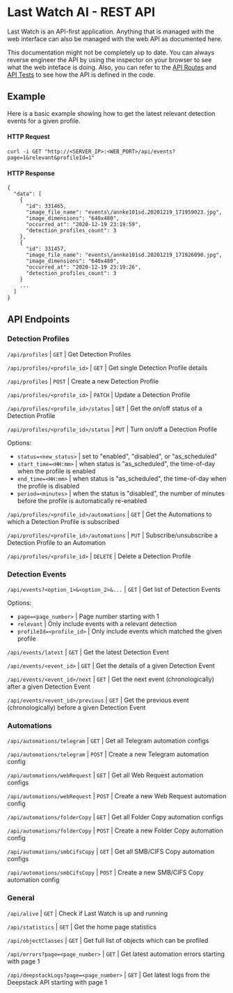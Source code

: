 # Last Watch AI - REST API

Last Watch is an API-first application. Anything that is managed with the web interface can also be managed with the web API as documented here.

This documentation might not be completely up to date. You can always reverse engineer the API by using the inspector on your browser to see what the web inteface is doing. Also, you can refer to the [API Routes](https://github.com/akmolina28/last-watch-ai/blob/master/src/routes/api.php) and [API Tests](https://github.com/akmolina28/last-watch-ai/blob/master/src/tests/Feature/ApiTest.php) to see how the API is defined in the code.

## Example

Here is a basic example showing how to get the latest relevant detection events for a given profile.

#### HTTP Request

```
curl -i GET "http://<SERVER_IP>:<WEB_PORT>/api/events?page=1&relevant&profileId=1"
```

#### HTTP Response

```
{
  "data": [
    {
      "id": 331465,
      "image_file_name": "events\/annke101sd.20201219_171959023.jpg",
      "image_dimensions": "640x480",
      "occurred_at": "2020-12-19 23:19:59",
      "detection_profiles_count": 3
    },
    {
      "id": 331457,
      "image_file_name": "events\/annke101sd.20201219_171926090.jpg",
      "image_dimensions": "640x480",
      "occurred_at": "2020-12-19 23:19:26",
      "detection_profiles_count": 3
    }
    ...
  ]
}
```

## API Endpoints

### Detection Profiles

`/api/profiles` | `GET` | Get Detection Profiles

`/api/profiles/<profile_id>` | `GET` | Get single Detection Profile details

`/api/profiles` | `POST` | Create a new Detection Profile

`/api/profiles/<profile_id>` | `PATCH` | Update a Detection Profile

`/api/profiles/<profile_id>/status` | `GET` | Get the on/off status of a Detection Profile

`/api/profiles/<profile_id>/status` | `PUT` | Turn on/off a Detection Profile

Options:
* `status=<new_status>` | set to "enabled", "disabled", or "as_scheduled"
* `start_time=<HH:mm>` | when status is "as_scheduled", the time-of-day when the profile is enabled
* `end_time=<HH:mm>` | when status is "as_scheduled", the time-of-day when the profile is disabled
* `period=<minutes>` | when the status is "disabled", the number of minutes before the profile is automatically re-enabled

`/api/profiles/<profile_id>/automations` | `GET` | Get the Automations to which a Detection Profile is subscribed

`/api/profiles/<profile_id>/automations` | `PUT` | Subscribe/unsubscribe a Detection Profile to an Automation

`/api/profiles/<profile_id>` | `DELETE` | Delete a Detection Profile

### Detection Events

`/api/events?<option_1>&<option_2>&...` | `GET` | Get list of Detection Events

Options:

* `page=<page_number>` | Page number starting with 1
* `relevant` | Only include events with a relevant detection
* `profileId=<profile_id>` | Only include events which matched the given profile

`/api/events/latest` | `GET` | Get the latest Detection Event

`/api/events/<event_id>` | `GET` | Get the details of a given Detection Event

`/api/events/<event_id>/next` | `GET` | Get the next event (chronologically) after a given Detection Event

`/api/events/<event_id>/previous` | `GET` | Get the previous event (chronologically) before a given Detection Event

### Automations

`/api/automations/telegram` | `GET` | Get all Telegram automation configs

`/api/automations/telegram` | `POST` | Create a new Telegram automation config

`/api/automations/webRequest` | `GET` | Get all Web Request automation configs

`/api/automations/webRequest` | `POST` | Create a new Web Request automation config

`/api/automations/folderCopy` | `GET` | Get all Folder Copy automation configs

`/api/automations/folderCopy` | `POST` | Create a new Folder Copy automation config

`/api/automations/smbCifsCopy` | `GET` | Get all SMB/CIFS Copy automation configs

`/api/automations/smbCifsCopy` | `POST` | Create a new SMB/CIFS Copy automation config

### General

`/api/alive` | `GET` | Check if Last Watch is up and running

`/api/statistics` | `GET` | Get the home page statistics

`/api/objectClasses` | `GET` | Get full list of objects which can be profiled

`/api/errors?page=<page_number>` | `GET` | Get latest automation errors starting with page 1

`/api/deepstackLogs?page=<page_number>` | `GET` | Get latest logs from the Deepstack API starting with page 1


